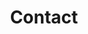 ---
title : Contact


content:
  coordinates:
    latitude: '35.848292'
    longitude: '127.131965'
    
---